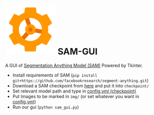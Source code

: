 #  ![](./icon.png) SAM-GUI
A GUI of [Segmentation Anything Model (SAM)](https://github.com/facebookresearch/segment-anything) Powered by Tkinter.
* Install requirements of SAM (`pip install git+https://github.com/facebookresearch/segment-anything.git`)
* Download a SAM checkpoint from [here](https://github.com/facebookresearch/segment-anything#model-checkpoints) and put it into `checkpoint/`
* Set relevant model path and type in [config.yml (checkpoint)](https://github.com/gitouni/SAM-GUI/blob/11ac385fd0d784f37098b93237facc5ef5dfe640/config.yml#L38)
* Put Images to be marked in `img/` (or set whatever you want in [config.yml](./config.yml))
* Run our gui (`python sam_gui.py`)
